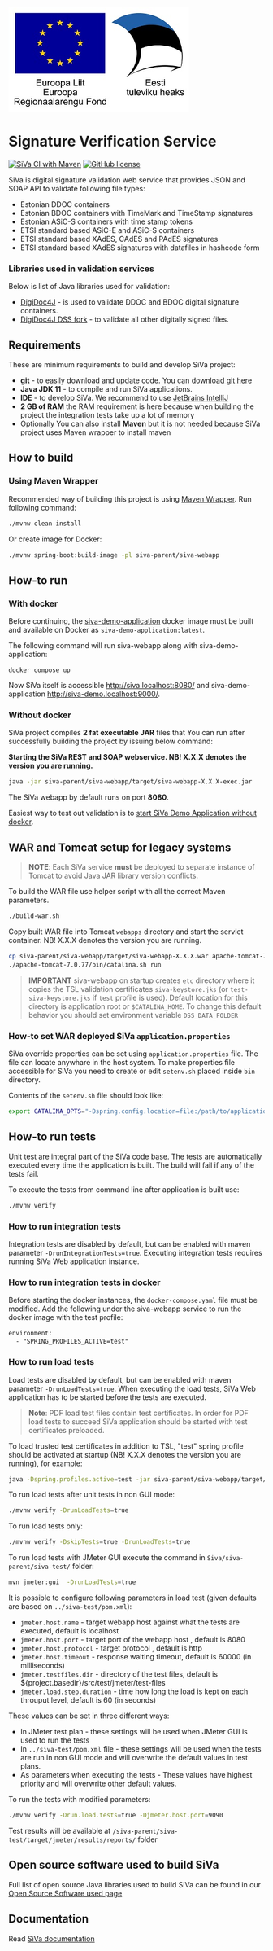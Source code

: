 ![EU Regional Development Fund](docs/img/siva/EL_Regionaalarengu_Fond_horisontaalne-vaike.jpg)

# Signature Verification Service

[![SiVa CI with Maven](https://github.com/open-eid/siva/actions/workflows/siva-verify.yml/badge.svg?branch=master)](https://github.com/open-eid/siva/actions/workflows/siva-verify.yml)
[![GitHub license](https://img.shields.io/badge/license-EUPLv1.1-blue.svg)](https://raw.githubusercontent.com/open-eid/SiVa/develop/LICENSE.md)

SiVa is digital signature validation web service that provides JSON and SOAP API to validate following file types:

* Estonian DDOC containers
* Estonian BDOC containers with TimeMark and TimeStamp signatures
* Estonian ASiC-S containers with time stamp tokens
* ETSI standard based ASiC-E and ASiC-S containers
* ETSI standard based XAdES, CAdES and PAdES signatures
* ETSI standard based XAdES signatures with datafiles in hashcode form

### Libraries used in validation services

Below is list of Java libraries used for validation:

* [DigiDoc4J](https://github.com/open-eid/digidoc4j) - is used to validate DDOC and BDOC digital signature containers.
* [DigiDoc4J DSS fork](https://github.com/open-eid/sd-dss) - to validate all other digitally signed files.

## Requirements

These are minimum requirements to build and develop SiVa project:

* **git** - to easily download and update code. You can [download git here](https://git-scm.com/)
* **Java JDK 11** - to compile and run SiVa applications.
* **IDE** - to develop SiVa. We recommend to use [JetBrains IntelliJ](https://www.jetbrains.com/idea/)
* **2 GB of RAM** the RAM requirement is here because when building the project the integration tests take up a lot of memory
* Optionally You can also install **Maven** but it is not needed because SiVa project uses Maven wrapper to install maven

## How to build

### Using Maven Wrapper

Recommended way of building this project is using [Maven Wrapper](https://github.com/takari/maven-wrapper).
Run following command:

```bash
./mvnw clean install
```

Or create image for Docker:

```bash
./mvnw spring-boot:build-image -pl siva-parent/siva-webapp
```

## How-to run

### With docker

Before continuing, the [siva-demo-application](https://github.com/open-eid/SiVa-demo-application) docker image must be built and available on Docker as `siva-demo-application:latest`.

The following command will run siva-webapp along with siva-demo-application:

```
docker compose up
```

Now SiVa itself is accessible http://siva.localhost:8080/ and siva-demo-application http://siva-demo.localhost:9000/.

### Without docker

SiVa project compiles **2 fat executable JAR** files that You can run after successfully building the
project by issuing below command:

**Starting the SiVa REST and SOAP webservice. NB! X.X.X denotes the version you are running.**

```bash
java -jar siva-parent/siva-webapp/target/siva-webapp-X.X.X-exec.jar
```

The SiVa webapp by default runs on port **8080**.

Easiest way to test out validation is to [start SiVa Demo Application without docker](https://github.com/open-eid/SiVa-demo-application#without-docker).

## WAR and Tomcat setup for legacy systems

> **NOTE**: Each SiVa service **must** be deployed to separate instance of Tomcat to avoid Java JAR library version
> conflicts.

To build the WAR file use helper script with all the correct Maven parameters.

```bash
./build-war.sh
```

Copy built WAR file into Tomcat `webapps` directory and start the servlet container. NB! X.X.X denotes the version you are running.

```bash
cp siva-parent/siva-webapp/target/siva-webapp-X.X.X.war apache-tomcat-7.0.70/webapps
./apache-tomcat-7.0.77/bin/catalina.sh run
```

> **IMPORTANT** siva-webapp on startup creates `etc` directory where it copies the TSL validation certificates
> `siva-keystore.jks` (or `test-siva-keystore.jks` if `test` profile is used). Default location for this directory
> is application root or `$CATALINA_HOME`. To change this default behavior you should set environment variable
> `DSS_DATA_FOLDER`

### How-to set WAR deployed SiVa `application.properties`

SiVa override properties can be set using `application.properties` file. The file can locate anywhare in the host system.
To make properties file accessible for SiVa you need to create or edit `setenv.sh` placed inside `bin` directory.

Contents of the `setenv.sh` file should look like:

```bash
export CATALINA_OPTS="-Dspring.config.location=file:/path/to/application.properties"
```

## How-to run tests

Unit test are integral part of the SiVa code base. The tests are automatically executed every
time the application is built. The build will fail if any of the tests fail.

To execute the tests from command line after application is built use:

```bash
./mvnw verify
```

### How to run integration tests
Integration tests are disabled by default, but can be enabled with maven parameter `-DrunIntegrationTests=true`. 
Executing integration tests requires running SiVa Web application instance.

### How to run integration tests in docker
Before starting the docker instances, the `docker-compose.yaml` file must be modified. Add the following under the siva-webapp service to run the docker image with the test profile:

```
environment:
  - "SPRING_PROFILES_ACTIVE=test"
```

### How to run load tests

Load tests are disabled by default, but can be enabled with maven parameter `-DrunLoadTests=true`. When executing the load
tests, SiVa Web application has to be started before the tests are executed.

> **Note**: PDF load test files contain test certificates. In order for PDF load tests to succeed
> SiVa application should be started with test certificates preloaded.

To load trusted test certificates in addition to TSL, "test" spring profile should be activated at startup (NB! X.X.X denotes the version you are running), for example:

```bash
java -Dspring.profiles.active=test -jar siva-parent/siva-webapp/target/siva-webapp-X.X.X-exec.jar
```

To run load tests after unit tests in non GUI mode:

```bash
./mvnw verify -DrunLoadTests=true
```

To run load tests only:

```bash
./mvnw verify -DskipTests=true -DrunLoadTests=true
```

To run load tests with JMeter GUI execute the command in `Siva/siva-parent/siva-test/` folder:

```bash
mvn jmeter:gui  -DrunLoadTests=true
```

It is possible to configure following parameters in load test (given defaults are based on `../siva-test/pom.xml`):

  * `jmeter.host.name` - target webapp host against what the tests are executed, default is localhost
  * `jmeter.host.port` - target port of the webapp host , default is 8080
  * `jmeter.host.protocol` - target protocol , default is http
  * `jmeter.host.timeout` - response waiting timeout, default is 60000 (in milliseconds)
  * `jmeter.testfiles.dir` - directory of the test files, default is ${project.basedir}/src/test/jmeter/test-files
  * `jmeter.load.step.duration` - time how long the load is kept on each throuput level, default is 60 (in seconds)

These values can be set in three different ways:
  * In JMeter test plan - these settings will be used when JMeter GUI is used to run the tests
  * In `../siva-test/pom.xml` file - these settings will be used when the tests are run in non GUI mode
    and will overwrite the default values in test plans.
  * As parameters when executing the tests - These values have highest priority and will overwrite other default values.

To run the tests with modified parameters:

```bash
./mvnw verify -Drun.load.tests=true -Djmeter.host.port=9090
```

Test results will be available at `/siva-parent/siva-test/target/jmeter/results/reports/` folder

## Open source software used to build SiVa

Full list of open source Java libraries used to build SiVa can be found in our
[Open Source Software used page](OSS_USED.md)

## Documentation

Read [SiVa documentation](http://open-eid.github.io/SiVa/)
